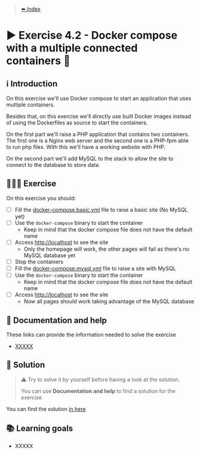 > [⬅️ Index](../README.md)
# ▶️ Exercise 4.2 - Docker compose with a multiple connected containers 🔌

## ℹ️ Introduction

On this exercise we'll use Docker compose to start an application that uses multiple containers.

Besides that, on this exercise we'll directly use built Docker images instead of using the Dockerfiles as source to
start the containers.

On the first part we'll raise a PHP application that contains two containers. The first one is a Nginx web server and
the second one is a PHP-fpm able to run php files. With this we'll have a working website with PHP.

On the second part we'll add MySQL to the stack to allow the site to connect to the database to store data.

## 👩🏻‍💻 Exercise

On this exercise you should:

- [ ] Fill the [docker-compose.basic.yml](files/docker-compose.basic.yml) file to raise a basic site (No MySQL yet)
- [ ] Use the `docker-compose` binary to start the container
    * Keep in mind that the docker compose file does not have the default name
- [ ] Access [http://localhost](http://localhost) to see the site
    * Only the homepage will work, the other pages will fail as there's no MySQL database yet
- [ ] Stop the containers
- [ ] Fill the [docker-compose.mysql.yml](files/docker-compose.mysql.yml) file to raise a site with MySQL
- [ ] Use the `docker-compose` binary to start the container
    * Keep in mind that the docker compose file does not have the default name
- [ ] Access [http://localhost](http://localhost) to see the site
    * Now all pages should work taking advantage of the MySQL database

## 🤔 Documentation and help

These links can provide the information needed to solve the exercise

* [XXXXX](https://shopery.com)

## 🧩 Solution

> ⚠️ Try to solve it by yourself before having a look at the solution.
>
> You can use **Documentation and help** to find a solution for the exercise

You can find the solution [in here](solution4_2.md)

## 📚 Learning goals

* XXXXX
